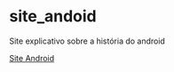 # site_andoid
 Site explicativo sobre a história do android

 <a href="https://github.com/site_andoid/site_10.html">Site Android</a>
 

